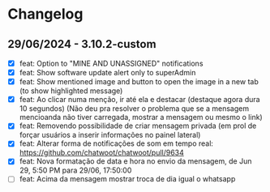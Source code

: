 # Changelog

## 29/06/2024 - 3.10.2-custom
- [x] feat: Option to "MINE AND UNASSIGNED" notifications
- [x] feat: Show software update alert only to superAdmin
- [x] feat: Show mentioned image and button to open the image in a new tab (to show highlighted message)
- [x] feat: Ao clicar numa menção, ir até ela e destacar (destaque agora dura 10 segundos) (Não deu pra resolver o problema que se a mensagem mencioanda não tiver carregada, mostrar a mensagem ou mesmo o link)
- [x] feat: Removendo possibilidade de criar mensagem privada (em prol de forçar usuários a inserir informações no painel lateral)
- [x] feat: Alterar forma de notificações de som em tempo real: https://github.com/chatwoot/chatwoot/pull/9634
- [x] feat: Nova formatação de data e hora no envio da mensagem, de Jun 29, 5:50 PM para 29/06, 17:50:00
- [ ] feat: Acima da mensagem mostrar troca de dia igual o whatsapp